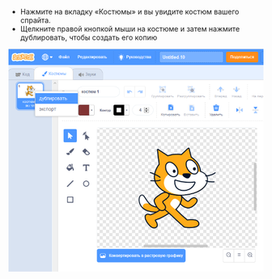 - Нажмите на вкладку «Костюмы» и вы увидите костюм вашего спрайта.
- Щелкните правой кнопкой мыши на костюме и затем нажмите дублировать, чтобы создать его копию

![дубликат-костюм](images/duplicate-costume.png)

